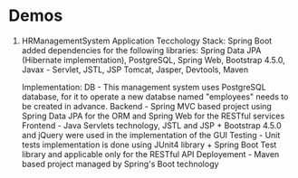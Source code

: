 # Demos

1) HRManagementSystem Application
    Tecchology Stack:
      Spring Boot added dependencies for the following libraries:
      Spring Data JPA (Hibernate implementation), 
      PostgreSQL, 
      Spring Web,
      Bootstrap 4.5.0,
      Javax - Servlet, JSTL, JSP
      Tomcat,
      Jasper,
      Devtools,
      Maven
    
   Implementation: 
    DB - This management system uses PostgreSQL database, for it to operate a new databse named "employees" needs to be created in advance.
    Backend - Spring MVC based project using Spring Data JPA for the ORM and Spring Web for the RESTful services
    Frontend - Java Servlets technology, JSTL and JSP + Bootstrap 4.5.0 and jQuery were used in the implementation of the GUI
    Testing - Unit tests implementation is done using JUnit4 library + Spring Boot Test library and applicable only for the RESTful API
    Deployement - Maven based project managed by Spring's Boot technology 
  
  
